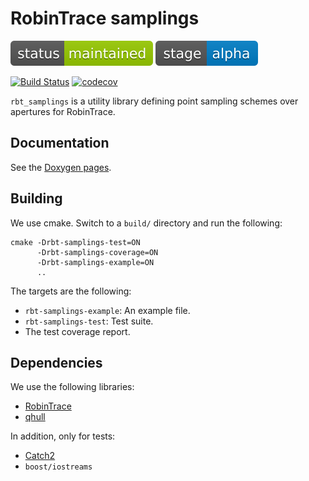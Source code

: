 # RobinTrace samplings

![status](https://raw.githubusercontent.com/thomashoullier/badges/master/status-maintained.svg)
![stage](https://raw.githubusercontent.com/thomashoullier/badges/master/stage-alpha.svg)

[![Build Status](https://drone.git-or-miss.com/api/badges/thomashoullier/rbt-samplings/status.svg)](https://drone.git-or-miss.com/thomashoullier/rbt-samplings)
[![codecov](https://codecov.io/gh/thomashoullier/rbt-samplings/branch/master/graph/badge.svg?token=JGKGCKX1HP)](https://codecov.io/gh/thomashoullier/rbt-samplings)

`rbt_samplings` is a utility library defining point sampling schemes over
apertures for RobinTrace.

## Documentation
See the [Doxygen
pages](https://thomashoullier.github.io/rbt-samplings/index.html).

## Building
We use cmake. Switch to a `build/` directory and run the following:

```shell
cmake -Drbt-samplings-test=ON
      -Drbt-samplings-coverage=ON
      -Drbt-samplings-example=ON
      ..
```

The targets are the following:
* `rbt-samplings-example`: An example file.
* `rbt-samplings-test`: Test suite.
* The test coverage report.

## Dependencies
We use the following libraries:
* [RobinTrace](https://github.com/thomashoullier/robintrace)
* [qhull](https://github.com/qhull/qhull)

In addition, only for tests:
* [Catch2](https://github.com/catchorg/Catch2)
* `boost/iostreams`
